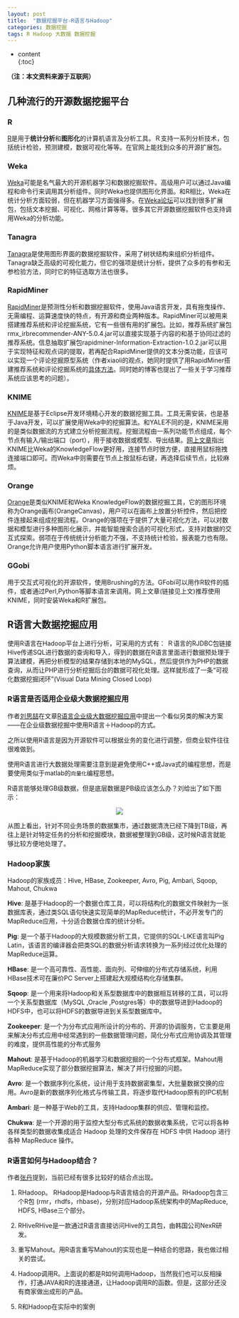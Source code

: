 ```yaml
---
layout: post
title:  "数据挖掘平台-R语言与Hadoop"
categories: 数据挖掘
tags: R Hadoop 大数据 数据挖掘
---
```

* content  
{:toc}

**（注：本文资料来源于互联网）**

## 几种流行的开源数据挖掘平台

### R
[R](http://www.r-projectorg)是用于**统计分析**和**图形化**的计算机语言及分析工具。Ｒ支持一系列分析技术，包括统计检验，预测建模，数据可视化等等。在官网上能找到众多的开源扩展包。




### Weka
[Weka](http://www.cs.waikato.ac.nz/ml/weka/)可能是名气最大的开源机器学习和数据挖掘软件。高级用户可以通过Java编程和命令行来调用其分析组件。同时Weka也提供图形化界面。和R相比，Weka在统计分析方面较弱，但在机器学习方面强得多。在[Weka论坛](http://weka.wikispaces.com/Related+Projects)可以找到很多扩展包，包括文本挖掘、可视化、网格计算等等。很多其它开源数据挖掘软件也支持调用Weka的分析功能。

### Tanagra
[Tanagra](http://eric.univ-lyon2.fr/~ricco/tanagra/en/tanagra.html)是使用图形界面的数据挖掘软件，采用了树状结构来组织分析组件。Tanagra缺乏高级的可视化能力，但它的强项是统计分析，提供了众多的有参和无参检验方法，同时它的特征选取方法也很多。

### RapidMiner

[RapidMiner](https://rapidminer.com/)是预测性分析和数据挖掘软件，使用Java语言开发，具有拖曳操作、无需编程、运算速度快的特点，有开源和商业两种版本。RapidMiner可以被用来搭建推荐系统和评论挖掘系统，它有一些很有用的扩展包。比如，推荐系统扩展包rmx_irbrecommender-ANY-5.0.4.jar可以直接实现基于内容的和基于协同过滤的推荐系统。信息抽取扩展包rapidminer-Information-Extraction-1.0.2.jar可以用于实现特征和观点词的提取，若再配合RapidMiner提供的文本分类功能，应该可以实现一个评论挖掘原型系统（作者xiaoli的观点，她同时提供了用RapidMiner搭建推荐系统和评论挖掘系统的[具体方法](http://blog.sina.com.cn/s/blog_73de143c010156sb.html)。同时她的博客也提出了一些关于学习推荐系统应该思考的问题）。

### KNIME
[KNIME](http://www.knime.org/)是基于Eclipse开发环境精心开发的数据挖掘工具。工具无需安装，也是基于Java开发，可以扩展使用Weka中的挖掘算法。和YALE不同的是，KNIME采用的是类似数据流的方式建立分析挖掘流程。挖掘流程由一系列功能节点组成，每个节点有输入/输出端口（port），用于接收数据或模型、导出结果。[网上文章](http://www.360doc.com/content/11/0212/19/5696310_92510422.shtml)指出KNIME比Weka的KnowledgeFlow更好用，连接节点时很方便，直接用鼠标拖拽连接端口即可。而Weka中则需要在节点上按鼠标右键，再选择后续节点，比较麻烦。

### Orange
[Orange](http://orange.biolab.si/)是类似KNIME和Weka KnowledgeFlow的数据挖掘工具，它的图形环境称为Orange画布(OrangeCanvas)，用户可以在画布上放置分析控件，然后把控件连接起来组成挖掘流程。Orange的强项在于提供了大量可视化方法，可以对数据和模型进行多种图形化展示，并能智能搜索合适的可视化形式，支持对数据的交互式探索。弱项在于传统统计分析能力不强，不支持统计检验，报表能力也有限。Orange允许用户使用Python脚本语言进行扩展开发。

### GGobi
用于交互式可视化的开源软件，使用Brushing的方法。GFobi可以用作R软件的插件，或者通过Perl,Python等脚本语言来调用。网上文章(链接见上文)推荐使用KNIME，同时安装Weka和R扩展包。

## R语言大数据挖掘应用 

使用R语言在Hadoop平台上进行分析，可采用的方式有：
Ｒ语言的RJDBC包链接Hive传递SQL进行数据的查询和导入，得到的数据在R语言里面进行数据预处理于算法建模，再把分析模型的结果存储到本地的MySQL，然后提供作为PHP的数据查询，从而让PHP进行分析挖掘后台的数据可视化处理。这样就形成了一条“可视化数据挖掘闭环”(Visual Data Mining Closed Loop)

### R语言是否适用企业级大数据挖掘应用

作者[刘思喆](http://www.bjt.name/)在文章[R语言企业级大数据挖掘应用](http://www.thebigdata.cn/JieJueFangAn/12031.html)中提出一个看似另类的解决方案——在企业级数据挖掘中使用R语言＋Hadoop的方式。

之所以使用R语言是因为开源软件可以根据业务的变化进行调整，但商业软件往往很难做到。

使用R语言进行大数据处理需要注意到是避免使用C++或Java式的编程思想，而是要使用类似于matlab的`向量化`编程思想。

R语言能够处理GB级数据，但是底层数据是PB级应该怎么办？刘给出了如下图示：

<div align="center">
<img src="http://www.thebigdata.cn/upload/2014-10/141008110780412.png" >
<br>
</div>

从图上看出，针对不同业务场景的数据集市，通过数据清洗已经下降到TB级，再往上是针对特定任务的分析和挖掘模块，数据被整理到GB级，这时候R语言就能够比较方便地处理了。

### Hadoop家族

Hadoop的家族成员：Hive, HBase, Zookeeper, Avro, Pig, Ambari, Sqoop, Mahout, Chukwa

**Hive**: 是基于Hadoop的一个数据仓库工具，可以将结构化的数据文件映射为一张数据库表，通过类SQL语句快速实现简单的MapReduce统计，不必开发专门的MapReduce应用，十分适合数据仓库的统计分析。

**Pig**: 是一个基于Hadoop的大规模数据分析工具，它提供的SQL-LIKE语言叫Pig Latin，该语言的编译器会把类SQL的数据分析请求转换为一系列经过优化处理的MapReduce运算。

**HBase**: 是一个高可靠性、高性能、面向列、可伸缩的分布式存储系统，利用HBase技术可在廉价PC Server上搭建起大规模结构化存储集群。

**Sqoop**: 是一个用来将Hadoop和关系型数据库中的数据相互转移的工具，可以将一个关系型数据库（MySQL ,Oracle ,Postgres等）中的数据导进到Hadoop的HDFS中，也可以将HDFS的数据导进到关系型数据库中。

**Zookeeper**: 是一个为分布式应用所设计的分布的、开源的协调服务，它主要是用来解决分布式应用中经常遇到的一些数据管理问题，简化分布式应用协调及其管理的难度，提供高性能的分布式服务

**Mahout**: 是基于Hadoop的机器学习和数据挖掘的一个分布式框架。Mahout用MapReduce实现了部分数据挖掘算法，解决了并行挖掘的问题。

**Avro**: 是一个数据序列化系统，设计用于支持数据密集型，大批量数据交换的应用。Avro是新的数据序列化格式与传输工具，将逐步取代Hadoop原有的IPC机制

**Ambari**: 是一种基于Web的工具，支持Hadoop集群的供应、管理和监控。

**Chukwa**: 是一个开源的用于监控大型分布式系统的数据收集系统，它可以将各种各样类型的数据收集成适合 Hadoop 处理的文件保存在 HDFS 中供 Hadoop 进行各种 MapReduce 操作。

### R语言如何与Hadoop结合？

作者[张丹](http://www.36dsj.com/archives/6468)提到，当前已经有很多比较好的结合点出现。

1. RHadoop。
RHadoop是Hadoop与R语言结合的开源产品。RHadoop包含三个R包 (rmr，rhdfs，rhbase)，分别对应Hadoop系统架构中的MapReduce, HDFS, HBase三个部分。

2. RHiveRHive是一款通过R语言直接访问Hive的工具包，由韩国公司NexR研发。

3. 重写Mahout。用R语言重写Mahout的实现也是一种结合的思路，我也做过相关的尝试。

4. Hadoop调用R。上面说的都是R如何调用Hadoop，当然我们也可以反相操作，打通JAVA和R的连接通道，让Hadoop调用R的函数。但是，这部分还没有商家做出成形的产品。

5. R和Hadoop在实际中的案例
